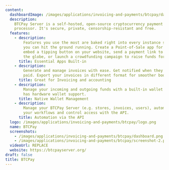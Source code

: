 ```yaml
---
content:
  dashboardImage: /images/applications/invoicing-and-payments/btcpay/dashboard.png
  description:
    BTCPay Server is a self-hosted, open-source cryptocurrency payment
    processor. It's secure, private, censorship-resistant and free.
  features:
    - description:
        Features you use the most are baked right into every instance so
        you can hit the ground running. Create a Point-of-Sale app for your store, easily
        embed a tipping button on your website, send a payment link to a client across
        the globe, or launch a crowdfunding campaign to raise funds for your cause
      title: Essential Apps Built-in
    - description:
        Generate and manage invoices with ease. Get notified when they get
        paid. Export your invoices in different format for smoother bookkeeping.
      title: Great for Invoicing and accounting
    - description:
        Manage your incoming and outgoing funds with a built-in wallet that
        has hardware wallet support.
      title: Native Wallet Management
    - description:
        Manage your BTCPay Server (e.g. stores, invoices, users), automate
        your workflows and control access with the API.
      title: Automation via the API
  logo: /images/applications/invoicing-and-payments/btcpay/logo.png
  name: BTCPay
  screenshots:
    - /images/applications/invoicing-and-payments/btcpay/dashboard.png
    - /images/applications/invoicing-and-payments/btcpay/screenshot-2.png
  videoUrl: REPLACE
  website: https://btcpayserver.org/
draft: false
title: BTCPay
---
```

